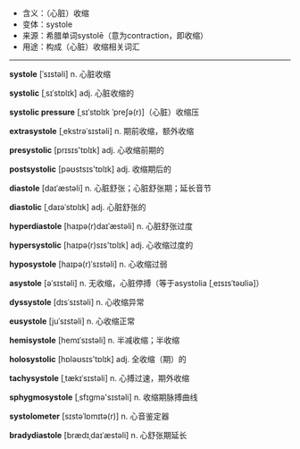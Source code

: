 - <span class="definition">含义：（心脏）收缩</span>
- <span class="definition">变体：systole</span>
- <span class="definition">来源：希腊单词systolē（意为contraction，即收缩）</span>
- <span class="definition">用途：构成（心脏）收缩相关词汇</span>

---

<span class="vocabulary">**systole**</span> [ˈsɪstəli] n. 心脏收缩

<span class="vocabulary">**systolic**</span> [ˌsɪˈstɒlɪk] adj. 心脏收缩的

<span class="vocabulary">**systolic pressure**</span> [ˌsɪˈstɒlɪk ˈpreʃə(r)]（心脏）收缩压

<span class="vocabulary">**extrasystole**</span> [ˌekstrәˈsɪstəli] n. 期前收缩，额外收缩

<span class="vocabulary">**presystolic**</span> [prɪsɪs'tɒlɪk] adj. 心收缩前期的

<span class="vocabulary">**postsystolic**</span> [pəʊstsɪs'tɒlɪk] adj. 收缩期后的

<span class="vocabulary">**diastole**</span> [daɪˈæstəli] n. 心脏舒张；心脏舒张期；延长音节

<span class="vocabulary">**diastolic**</span> [ˌdaɪəˈstɒlɪk] adj. 心脏舒张的

<span class="vocabulary">**hyperdiastole**</span> [haɪpə(r)daɪˈæstəli] n. 心脏舒张过度

<span class="vocabulary">**hypersystolic**</span> [haɪpə(r)sɪs'tɒlɪk] adj. 心收缩过度的

<span class="vocabulary">**hyposystole**</span> [haɪpə(r)ˈsɪstəli] n. 心收缩过弱

<span class="vocabulary">**asystole**</span> [әˈsɪstəli] n. 无收缩，心脏停搏（等于asystolia [ˌeɪsɪsˈtəʊliə]）

<span class="vocabulary">**dyssystole**</span> [dɪsˈsɪstəli] n. 心收缩异常

<span class="vocabulary">**eusystole**</span> [juˈsɪstəli] n. 心收缩正常

<span class="vocabulary">**hemisystole**</span> [hemɪˈsɪstəli] n. 半减收缩；半收缩

<span class="vocabulary">**holosystolic**</span> [hɒləʊsɪs'tɒlɪk] adj. 全收缩（期）的

<span class="vocabulary">**tachysystole**</span> [ˌtækɪˈsɪstəli] n. 心搏过速，期外收缩

<span class="vocabulary">**sphygmosystole**</span> [ˌsfɪgmə'sɪstəli] n. 收缩期脉搏曲线

<span class="vocabulary">**systolometer**</span> [sɪstəˈlɒmɪtə(r)] n. 心音鉴定器


<span class="vocabulary">**bradydiastole**</span> [brædɪˌdaɪˈæstəli] n. 心舒张期延长

